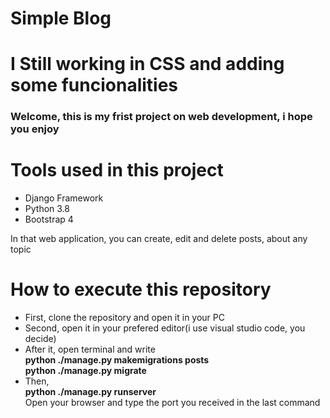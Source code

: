 # Simple Blog 

# I Still working in CSS and adding some funcionalities
### Welcome, this is my frist project on web development, i hope you enjoy

# Tools used in this project
<ul>
    <li>Django Framework
    <li>Python 3.8
    <li>Bootstrap 4
</ul>
<p>
    In that web application, you can create, edit and delete posts, about any topic
</p>

# How to execute this repository
<ul>
    <li>First, clone the repository and open it in your PC
    <li>Second, open it in your prefered editor(i use visual studio code, you decide)
    <li>After it, open terminal and write <br><strong>python ./manage.py makemigrations posts</strong><br><strong>python ./manage.py migrate</strong>
    <li>Then, <br><strong>python ./manage.py runserver</strong><br>
    Open your browser and type the port you received in the last command
</ul>
